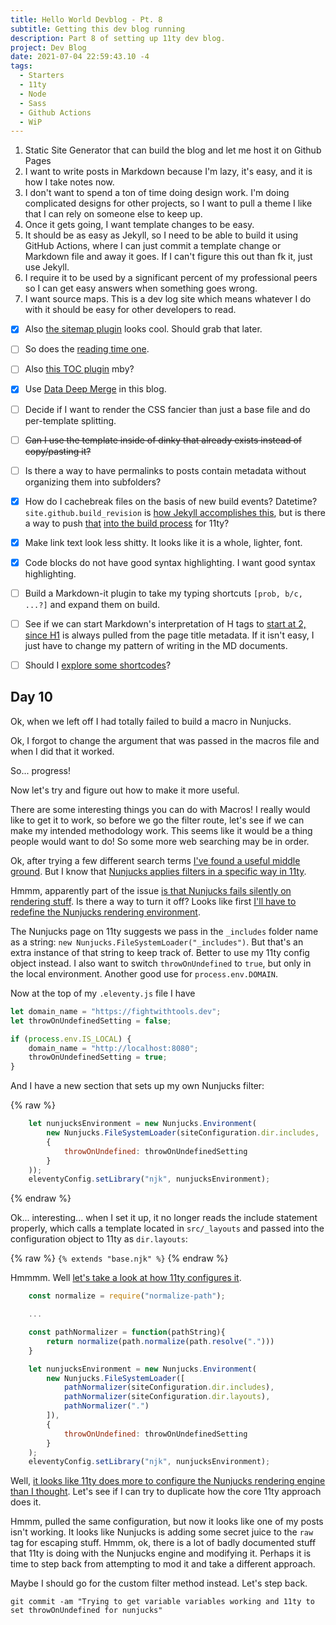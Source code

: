 ```yaml
---
title: Hello World Devblog - Pt. 8
subtitle: Getting this dev blog running
description: Part 8 of setting up 11ty dev blog.
project: Dev Blog
date: 2021-07-04 22:59:43.10 -4
tags:
  - Starters
  - 11ty
  - Node
  - Sass
  - Github Actions
  - WiP
---
```



1. Static Site Generator that can build the blog and let me host it on Github Pages
2. I want to write posts in Markdown because I'm lazy, it's easy, and it is how I take notes now.
3. I don't want to spend a ton of time doing design work. I'm doing complicated designs for other projects, so I want to pull a theme I like that I can rely on someone else to keep up.
4. Once it gets going, I want template changes to be easy.
5. It should be as easy as Jekyll, so I need to be able to build it using GitHub Actions, where I can just commit a template change or Markdown file and away it goes. If I can't figure this out than fk it, just use Jekyll.
6. I require it to be used by a significant percent of my professional peers so I can get easy answers when something goes wrong.
7. I want source maps. This is a dev log site which means whatever I do with it should be easy for other developers to read.

- [x] Also [the sitemap plugin](https://www.npmjs.com/package/@quasibit/eleventy-plugin-sitemap) looks cool. Should grab that later.

- [ ] So does the [reading time one](https://www.npmjs.com/package/eleventy-plugin-reading-time).

- [ ] Also [this TOC plugin](https://github.com/jdsteinbach/eleventy-plugin-toc/) mby?

- [x] Use [Data Deep Merge](https://www.11ty.dev/docs/data-deep-merge/) in this blog.

- [ ] Decide if I want to render the CSS fancier than just a base file and do per-template splitting.

<s>

- [ ] Can I use the template inside of dinky that already exists instead of copy/pasting it?

</s>

- [ ] Is there a way to have permalinks to posts contain metadata without organizing them into subfolders?

- [x] How do I cachebreak files on the basis of new build events? Datetime? `site.github.build_revision` is [how Jekyll accomplishes this](https://github.com/jekyll/github-metadata/blob/master/docs/site.github.md), but is there a way to push [that](https://docs.github.com/en/actions/reference/context-and-expression-syntax-for-github-actions#github-context) [into the build process](https://stackoverflow.com/questions/54310050/how-to-version-build-artifacts-using-github-actions) for 11ty?

- [x] Make link text look less shitty. It looks like it is a whole, lighter, font.

- [x] Code blocks do not have good syntax highlighting. I want good syntax highlighting.

- [ ] Build a Markdown-it plugin to take my typing shortcuts `[prob, b/c, ...?]` and expand them on build.

- [ ] See if we can start Markdown's interpretation of H tags to [start at 2, since H1](https://developer.mozilla.org/en-US/docs/Web/HTML/Element/Heading_Elements#multiple_h1) is always pulled from the page title metadata. If it isn't easy, I just have to change my pattern of writing in the MD documents.

- [ ] Should I [explore some shortcodes](https://www.madebymike.com.au/writing/11ty-filters-data-shortcodes/)?

## Day 10

Ok, when we left off I had totally failed to build a macro in Nunjucks.

Ok, I forgot to change the argument that was passed in the macros file and when I did that it worked.

So... progress!

Now let's try and figure out how to make it more useful.

There are some interesting things you can do with Macros! I really would like to get it to work, so before we go the filter route, let's see if we can make my intended methodology work. This seems like it would be a thing people would want to do! So some more web searching may be in order.

Ok, after trying a few different search terms [I've found a useful middle ground](https://stackoverflow.com/questions/50685814/nunjucks-nested-variables). But I know that [Nunjucks applies filters in a specific way in 11ty](https://www.11ty.dev/docs/languages/nunjucks/#filters).

Hmmm, apparently part of the issue [is that Nunjucks fails silently on rendering stuff](https://github.com/11ty/eleventy/issues/354#issuecomment-449904901). Is there a way to turn it off? Looks like first [I'll have to redefine the Nunjucks rendering environment](https://www.11ty.dev/docs/languages/nunjucks/#optional-use-your-nunjucks-environment).

The Nunjucks page on 11ty suggests we pass in the `_includes` folder name as a string: `new Nunjucks.FileSystemLoader("_includes")`. But that's an extra instance of that string to keep track of. Better to use my 11ty config object instead. I also want to switch `throwOnUndefined` to `true`, but only in the local environment. Another good use for `process.env.DOMAIN`.

Now at the top of my `.eleventy.js` file I have

```javascript
let domain_name = "https://fightwithtools.dev";
let throwOnUndefinedSetting = false;

if (process.env.IS_LOCAL) {
	domain_name = "http://localhost:8080";
	throwOnUndefinedSetting = true;
}
```

And I have a new section that sets up my own Nunjucks filter:

{% raw %}
```javascript
	let nunjucksEnvironment = new Nunjucks.Environment(
		new Nunjucks.FileSystemLoader(siteConfiguration.dir.includes,
		{
			throwOnUndefined: throwOnUndefinedSetting
		}
	));
	eleventyConfig.setLibrary("njk", nunjucksEnvironment);
```
{% endraw %}

Ok... interesting... when I set it up, it no longer reads the include statement properly, which calls a template located in `src/_layouts` and passed into the configuration object to 11ty as `dir.layouts`:

{% raw %}
`{% extends "base.njk" %}`
{% endraw %}

Hmmmm. Well [let's take a look at how 11ty configures it](https://github.com/11ty/eleventy/blob/master/src/Engines/Nunjucks.js#L124).

```javascript
	const normalize = require("normalize-path");

	...

	const pathNormalizer = function(pathString){
		return normalize(path.normalize(path.resolve(".")))
	}

	let nunjucksEnvironment = new Nunjucks.Environment(
		new Nunjucks.FileSystemLoader([
			pathNormalizer(siteConfiguration.dir.includes),
			pathNormalizer(siteConfiguration.dir.layouts),
			pathNormalizer(".")
		]),
		{
			throwOnUndefined: throwOnUndefinedSetting
		}
	);
	eleventyConfig.setLibrary("njk", nunjucksEnvironment);
```

Well, [it looks like 11ty does more to configure the Nunjucks rendering engine than I thought](https://github.com/11ty/eleventy/blob/master/src/Engines/Nunjucks.js#L124). Let's see if I can try to duplicate how the core 11ty approach does it.

Hmmm, pulled the same configuration, but now it looks like one of my posts isn't working. It looks like Nunjucks is adding some secret juice to the `raw` tag for escaping stuff. Hmmm, ok, there is a lot of badly documented stuff that 11ty is doing with the Nunjucks engine and modifying it. Perhaps it is time to step back from attempting to mod it and take a different approach.

Maybe I should go for the custom filter method instead. Let's step back.

`git commit -am "Trying to get variable variables working and 11ty to set throwOnUndefined for nunjucks"`
